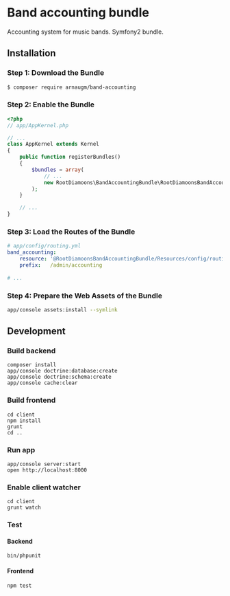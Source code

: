 # Band accounting bundle

Accounting system for music bands.
Symfony2 bundle.

## Installation

### Step 1: Download the Bundle
```bash
$ composer require arnaugm/band-accounting
```

### Step 2: Enable the Bundle
```php
<?php
// app/AppKernel.php

// ...
class AppKernel extends Kernel
{
    public function registerBundles()
    {
        $bundles = array(
            // ...
            new RootDiamoons\BandAccountingBundle\RootDiamoonsBandAccountingBundle(),
        );
    }

    // ...
}
```

### Step 3: Load the Routes of the Bundle
```yaml
# app/config/routing.yml
band_accounting:
    resource: '@RootDiamoonsBandAccountingBundle/Resources/config/routing.yml'
    prefix:   /admin/accounting
    
# ...
```

### Step 4: Prepare the Web Assets of the Bundle
```bash
app/console assets:install --symlink
```

## Development

### Build backend

```
composer install
app/console doctrine:database:create
app/console doctrine:schema:create
app/console cache:clear
```

### Build frontend

```
cd client
npm install
grunt
cd ..
```

### Run app

```
app/console server:start
open http://localhost:8000
```

### Enable client watcher

```
cd client
grunt watch
```

### Test

#### Backend
```
bin/phpunit
```

#### Frontend
```
npm test
```

